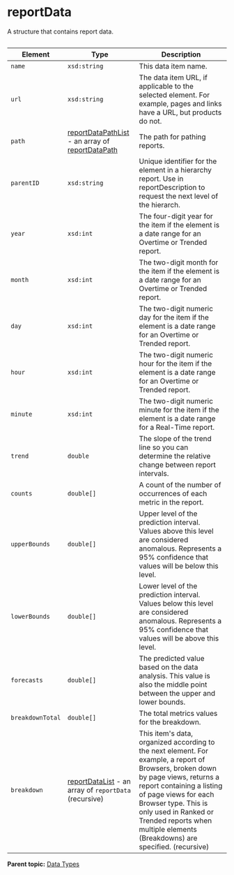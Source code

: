 # reportData

A structure that contains report data.



##  

|Element|Type|Description|
|-------|----|-----------|
| ` name ` | `xsd:string` | This data item name. |
| ` url ` | `xsd:string` | The data item URL, if applicable to the selected element. For example, pages and links have a URL, but products do not. |
|`path` |[reportDataPathList](r_reportDataPathList.md#) - an array of [reportDataPath](r_reportDataPath.md#) | The path for pathing reports. |
| ` parentID ` | `xsd:string` | Unique identifier for the element in a hierarchy report. Use in reportDescription to request the next level of the hierarch. |
| ` year ` | `xsd:int` | The four-digit year for the item if the element is a date range for an Overtime or Trended report. |
| ` month ` | `xsd:int` | The two-digit month for the item if the element is a date range for an Overtime or Trended report. |
| ` day ` | `xsd:int` | The two-digit numeric day for the item if the element is a date range for an Overtime or Trended report. |
| ` hour ` | `xsd:int` | The two-digit numeric hour for the item if the element is a date range for an Overtime or Trended report. |
| ` minute ` | `xsd:int` | The two-digit numeric minute for the item if the element is a date range for a Real-Time report. |
|`trend` |`double` | The slope of the trend line so you can determine the relative change between report intervals. |
| ` counts ` | `double[]` | A count of the number of occurrences of each metric in the report. |
| ` upperBounds ` | `double[]` | Upper level of the prediction interval. Values above this level are considered anomalous. Represents a 95% confidence that values will be below this level. |
| ` lowerBounds ` | `double[]` | Lower level of the prediction interval. Values below this level are considered anomalous. Represents a 95% confidence that values will be above this level. |
| ` forecasts ` | `double[]` | The predicted value based on the data analysis. This value is also the middle point between the upper and lower bounds. |
| ` breakdownTotal ` | `double[]` | The total metrics values for the breakdown. |
| ` breakdown ` | [reportDataList](r_reportDataList.md#) - an array of `reportData` (recursive)| This item's data, organized according to the next element. For example, a report of Browsers, broken down by page views, returns a report containing a listing of page views for each Browser type. This is only used in Ranked or Trended reports when multiple elements (Breakdowns) are specified. (recursive) |

**Parent topic:** [Data Types](../data_types/datatypes.md)

